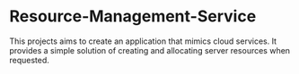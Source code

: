 # Resource-Management-Service
This projects aims to create an application that mimics cloud services. It provides a simple solution of creating and allocating server resources when requested.
